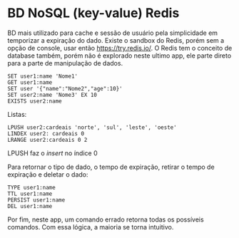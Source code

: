 # BD NoSQL (key-value) Redis

BD mais utilizado para cache e sessão de usuário pela simplicidade em temporizar a expiração do dado.
Existe o sandbox do Redis, porém sem a opção de console, usar então https://try.redis.io/.
O Redis tem o conceito de database também, porém não é explorado neste ultimo app, ele parte direto para a parte de manipulação de dados.
~~~
SET user1:name 'Nome1'
GET user1:name
SET user '{"name":"Nome2","age":10}'
SET user2:name 'Nome3' EX 10
EXISTS user2:name
~~~

Listas:
~~~
LPUSH user2:cardeais 'norte', 'sul', 'leste', 'oeste'
LINDEX user2: cardeais 0
LRANGE user2:cardeais 0 2
~~~
LPUSH faz o *insert* no índice 0

Para retornar o tipo de dado, o tempo de expiração, retirar o tempo de expiração e deletar o dado:
~~~
TYPE user1:name
TTL user1:name
PERSIST user1:name
DEL user1:name
~~~

Por fim, neste app, um comando errado retorna todas os possíveis comandos. Com essa lógica, a maioria se torna intuitivo. 
